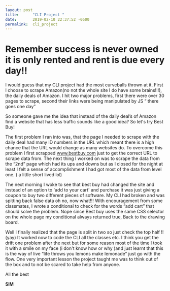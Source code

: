 ```yaml
---
layout: post
title:      "CLI Project "
date:       2019-02-10 22:37:52 -0500
permalink:  cli_project
---
```





#  Remember success is never owned it is only rented and rent is due every day!!
 


I would guess that my CLI project had the most curveballs thrown at it. First I choose to scrape Amazon(no not the whole site I do have some brains!!!), the daily deals of Amazon. I hit two major problems, first there were over 30 pages to scrape, second their links were being manipulated by JS “ there goes one day”

So someone gave me the idea that instead of the daily deal’s of Amazon find a website that has less traffic sounds like a good idea? So let's try  Best Buy!  

The first problem I ran into was, that the page I needed to scrape with the daily deal had many ID numbers in the URL which meant there is a high chance that the URL would change as many websites do. To overcome this problem I first scrapped www.bestbuy.com just to get the correct URL to scrape data from.  The next thing I worked on was to scrape the data from the “2nd” page which had its ups and downs but as I closed for the night at least I felt a sense of accomplishment I had got most of the data from level one. ( a little short lived lol)

The next morning I woke to see that best buy had changed the site and instead of an option to  'add to your cart' and purchase it was just giving a coupon to buy two different pieces of software. My CLI had broken and was spitting back false data oh no, now what!!!  With encouragement from some classmates, I wrote a conditional to check for the words “add cart” that should solve the problem. Nope since Best buy uses the same CSS selector on the whole page my conditional always returned true, Back to the drawing board.

Well I finally  realized that the page is split in two so just check the top half !! (yay)  It worked now to code the CLI all the classes etc. I think you get the drift one problem after the next but for some reason most of the time I took it with a smile on my face (i don't know how or why )and just learnt that this is the way of live “life throws you lemons make lemonade” just go with the flow. One very important lesson the project taught me was to think out of the box and  to  not be scared to take help from anyone.



All the best

**SIM**


